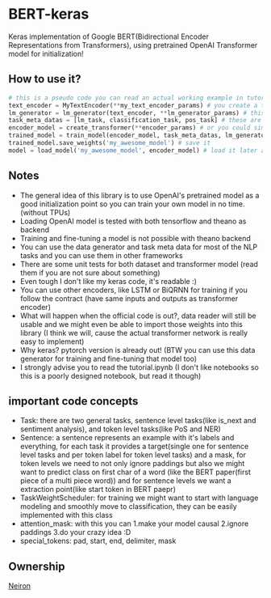 # BERT-keras
Keras implementation of Google BERT(Bidirectional Encoder Representations from Transformers), using pretrained OpenAI Transformer model for initialization!

## How to use it?
```python
# this is a pseudo code you can read an actual working example in tutorial.ipynb
text_encoder = MyTextEncoder(**my_text_encoder_params) # you create a text encoder (sentence piece and openai's bpe are included)
lm_generator = lm_generator(text_encoder, **lm_generator_params) # this is essentially your data reader (single sentence and double sentence reader with masking and is_next label are included)
task_meta_datas = [lm_task, classification_task, pos_task] # these are your tasks (the lm_generator must generate the labels for these tasks too)
encoder_model = create_transformer(**encoder_params) # or you could simply load_openai()
trained_model = train_model(encoder_model, task_meta_datas, lm_generator, **training_params) # it does both pretraing and finetuning
trained_model.save_weights('my_awesome_model') # save it
model = load_model('my_awesome_model', encoder_model) # load it later and use it!
```

## Notes
* The general idea of this library is to use OpenAI's pretrained model as a good initialization point so you can train your own model in no time. (without TPUs)
* Loading OpenAI model is tested with both tensorflow and theano as backend
* Training and fine-tuning a model is not possible with theano backend
* You can use the data generator and task meta data for most of the NLP tasks and you can use them in other frameworks
* There are some unit tests for both dataset and transformer model (read them if you are not sure about something)
* Even tough I don't like my keras code, it's readable :)
* You can use other encoders, like LSTM or BiQRNN for training if you follow the contract (have same inputs and outputs as transformer encoder)
* What will happen when the official code is out?, data reader will still be usable and we might even be able to import those weights into this library (I think we will, cause the actual transformer network is really easy to implement)
* Why keras? pytorch version is already out! (BTW you can use this data generator for training and fine-tuning that model too)
* I strongly advise you to read the tutorial.ipynb (I don't like notebooks so this is a poorly designed notebook, but read it though)

## important code concepts
* Task: there are two general tasks, sentence level tasks(like is_next and sentiment analysis), and token level tasks(like PoS and NER)
* Sentence: a sentence represents an example with it's labels and everything, for each task it provides a target(single one for sentence level tasks and per token label for token level tasks) and a mask, for token levels we need to not only ignore paddings but also we might want to predict class on first char of a word (like the BERT paper(first piece of a multi piece word)) and for sentence levels we want a extraction point(like start token in BERT paepr)
* TaskWeightScheduler: for training we might want to start with language modeling and smoothly move to classification, they can be easily implemented with this class
* attention_mask: with this you can 1.make your model causal 2.ignore paddings 3.do your crazy idea :D
* special_tokens: pad, start, end, delimiter, mask

## Ownership
[Neiron](neiron.ai)
